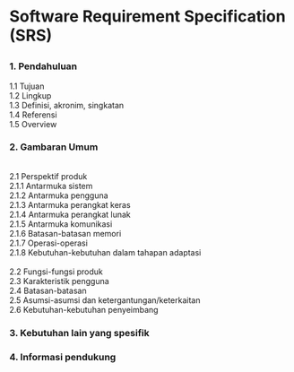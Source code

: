 <h1><p>Software Requirement Specification (SRS)</p></h1>

<h3><p>1. Pendahuluan</p></h3> 
1.1 Tujuan<br/>
1.2 Lingkup<br/>
1.3 Definisi, akronim, singkatan<br/>
1.4 Referensi<br/>
1.5 Overview<br/>

<h3><p>2. Gambaran Umum</p></h3><br/>
2.1 Perspektif produk<br/>
2.1.1 Antarmuka sistem<br/>
2.1.2 Antarmuka pengguna<br/>
2.1.3 Antarmuka perangkat keras<br/> 
2.1.4 Antarmuka perangkat lunak<br/>
2.1.5 Antarmuka komunikasi<br/>
2.1.6 Batasan-batasan memori <br/>
2.1.7 Operasi-operasi<br/>
2.1.8 Kebutuhan-kebutuhan dalam tahapan adaptasi<br/><br/>
2.2 Fungsi-fungsi produk<br/>  
2.3 Karakteristik pengguna <br/>
2.4 Batasan-batasan <br/>
2.5 Asumsi-asumsi dan ketergantungan/keterkaitan<br/>
2.6 Kebutuhan-kebutuhan penyeimbang <br/>
<h3><p>3. Kebutuhan lain yang spesifik </p></h3>
<h3><p>4. Informasi pendukung </p></h3>
